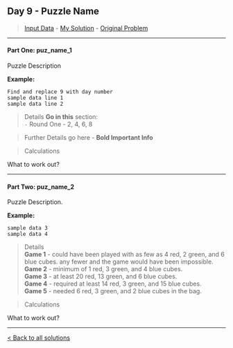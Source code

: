 ## Day 9 - Puzzle Name

> [Input Data](/day-9/input/input_day_09.txt) - [My Solution](/day-9/day_9.py) - [Original Problem](https://adventofcode.com/2023/day/9  )

---
#### Part One: puz_name_1
Puzzle Description

__Example:__

```
Find and replace 9 with day number
sample data line 1
sample data line 2
```

> Details __Go in this__ section:  
`-` Round One - 2, 4, 6, 8 

> Further Details go here - __Bold Important Info__

> Calculations

What to work out?

---
#### Part Two: puz_name_2

Puzzle Description. 

__Example:__

```
sample data 3
sample data 4
```

> Details   
__Game 1__ - could have been played with as few as 4 red, 2 green, and 6 blue cubes. any fewer and the game would have been impossible.  
__Game 2__ - minimum of 1 red, 3 green, and 4 blue cubes.  
__Game 3__ - at least 20 red, 13 green, and 6 blue cubes.  
__Game 4__ - required at least 14 red, 3 green, and 15 blue cubes.  
__Game 5__ - needed 6 red, 3 green, and 2 blue cubes in the bag.

> Calculations

What to work out?

---
[< Back to all solutions](/advent-of-code-2023/tree/main)